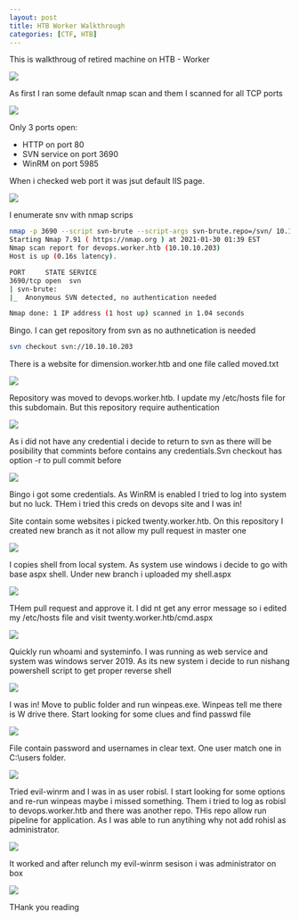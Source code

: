 ```yaml
---
layout: post
title: HTB Worker Walkthrough
categories: [CTF, HTB]
---
```


This is walkthroug of retired machine on HTB - Worker

![](/images/worker-htb/logo.png)

As first I ran some default nmap scan and them I scanned for all TCP ports

![](/images/worker-htb/01_namp.png)

Only 3 ports open:
* HTTP on port 80
* SVN service on port 3690
* WinRM on port 5985

When i checked web port it was jsut default IIS page.

![](/images/worker-htb/02_default-website.png)

I enumerate snv with nmap scrips 

```bash
nmap -p 3690 --script svn-brute --script-args svn-brute.repo=/svn/ 10.10.10.203
Starting Nmap 7.91 ( https://nmap.org ) at 2021-01-30 01:39 EST
Nmap scan report for devops.worker.htb (10.10.10.203)
Host is up (0.16s latency).

PORT     STATE SERVICE
3690/tcp open  svn
| svn-brute:   
|_  Anonymous SVN detected, no authentication needed

Nmap done: 1 IP address (1 host up) scanned in 1.04 seconds
```

Bingo. I can get repository from svn as no authnetication is needed

```bash
svn checkout svn://10.10.10.203
```

There is a website for dimension.worker.htb and one file called moved.txt

![](/images/worker-htb/03_moved.png)

Repository was moved to devops.worker.htb. I update my /etc/hosts file for this subdomain. But this repository require authentication

![](/images/worker-htb/04_login-req.png)

As i did not have any credential i decide to return to svn as there will be posibility that commints before contains any credentials.Svn checkout has option -r to pull commit before

![](/images/worker-htb/05_creds-devops.png)

Bingo i got some credentials. As WinRM is enabled I tried to log into system but no luck. THem i tried this creds on devops site and I was in!

Site contain some websites i picked twenty.worker.htb. On this repository I created new branch as it not allow my pull request in master one

![](/images/worker-htb/06_branch.png)

I copies shell from local system. As system use windows i decide to go with base aspx shell. Under new branch i uploaded my shell.aspx

![](/images/worker-htb/08_upload-shell.png)

THem pull request and approve it. I did nt get any error message so i edited my /etc/hosts file and visit twenty.worker.htb/cmd.aspx

![](/images/worker-htb/11_webshell.png)

Quickly run whoami and systeminfo. I was running as web service and system was windows server 2019. As its new system i decide to run nishang powershell script to get proper reverse shell

![](/images/worker-htb/12_foothold.png)

I was in! Move to public folder and run winpeas.exe. Winpeas tell me there is W drive there. Start looking for some clues and find passwd file

![](/images/worker-htb/13_svnusers.png)

File contain password and usernames in clear text. One user match one in C:\users folder. 

![](/images/worker-htb/14_user.png)

Tried evil-winrm and I was in as user robisl. I start looking for some options and re-run winpeas maybe i missed something. Them i tried to log as robisl to devops.worker.htb and there was another repo. THis repo allow run pipeline for application. As I was able to run anytihing why not add rohisl as administrator.

![](/images/worker-htb/16_pipeline.png)

It worked and after relunch my evil-winrm sesison i was administrator on box

![](/images/worker-htb/17_admin.png)

THank you reading 




